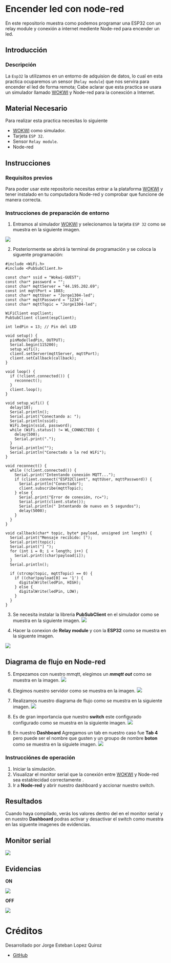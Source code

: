 # Encender led con node-red
En este repositorio muestra como podemos programar una ESP32 con un relay module y conexión a internet mediente Node-red para encender un led.

## Introducción

### Descripción
La ```Esp32``` la utilizamos en un entorno de adquision de datos, lo cual en esta practica ocuparemos un sensor (```Relay module```) que nos servira para encender el led de forma remota; Cabe aclarar que esta practica se usara un simulador llamado [WOKWI](https://https://wokwi.com/)
 y Node-red para la conexción a Internet.

## Material Necesario

Para realizar esta practica necesitas lo siguiente

- [WOKWI](https://https://wokwi.com/) como simulador.
- Tarjeta ```ESP 32```.
- Sensor ```Relay module```.
- Node-red


## Instrucciones

### Requisitos previos

Para poder usar este repositorio necesitas entrar a la plataforma [WOKWI](https://https://wokwi.com/) y tener instalado en tu computadora Node-red y comprobar que funcione de manera correcta.


### Instrucciones de preparación de entorno 

1. Entramos al simulador [WOKWI](https://https://wokwi.com/) y selecionamos la tarjeta ```ESP 32``` como se muestra en la siguiente imagen.

![](https://github.com/jorgelopezquiroz/ESP32_LED_NODE_RED/blob/main/ESP32.png?raw=true)


2. Posteriormente se abrirá la terminal de programación y se coloca la siguente programación:

```
#include <WiFi.h>
#include <PubSubClient.h>

const char* ssid = "Wokwi-GUEST";
const char* password = "";
const char* mqttServer = "44.195.202.69";
const int mqttPort = 1883;
const char* mqttUser = "Jorge1304-led";
const char* mqttPassword = "1234";
const char* mqttTopic = "Jorge1304-led";

WiFiClient espClient;
PubSubClient client(espClient);

int ledPin = 13; // Pin del LED

void setup() {
  pinMode(ledPin, OUTPUT);
  Serial.begin(115200);
  setup_wifi();
  client.setServer(mqttServer, mqttPort);
  client.setCallback(callback);
}

void loop() {
  if (!client.connected()) {
    reconnect();
  }
  client.loop();
}

void setup_wifi() {
  delay(10);
  Serial.println();
  Serial.print("Conectando a: ");
  Serial.println(ssid);
  WiFi.begin(ssid, password);
  while (WiFi.status() != WL_CONNECTED) {
    delay(500);
    Serial.print(".");
  }
  Serial.println("");
  Serial.println("Conectado a la red WiFi");
}

void reconnect() {
  while (!client.connected()) {
    Serial.print("Intentando conexión MQTT...");
    if (client.connect("ESP32Client", mqttUser, mqttPassword)) {
      Serial.println("Conectado");
      client.subscribe(mqttTopic);
    } else {
      Serial.print("Error de conexión, rc=");
      Serial.print(client.state());
      Serial.println(" Intentando de nuevo en 5 segundos");
      delay(5000);
    }
  }
}

void callback(char* topic, byte* payload, unsigned int length) {
  Serial.print("Mensaje recibido: [");
  Serial.print(topic);
  Serial.print("] ");
  for (int i = 0; i < length; i++) {
    Serial.print((char)payload[i]);
  }
  Serial.println();

  if (strcmp(topic, mqttTopic) == 0) {
    if ((char)payload[0] == '1') {
      digitalWrite(ledPin, HIGH);
    } else {
      digitalWrite(ledPin, LOW);
    }
  }
}
```
3. Se necesita instalar la libreria  **PubSubClient** en el simulador como se muestra en la siguiente imagen.
![](https://github.com/jorgelopezquiroz/ESP32_LED_NODE_RED/blob/main/Libreria.png?raw=true)
 
4. Hacer la conexion de **Relay module** y con la **ESP32** como se muestra en la siguente imagen.

![](https://github.com/jorgelopezquiroz/ESP32_LED_NODE_RED/blob/main/Diagrama%20Wokwi.png?raw=true)
## Diagrama de flujo en Node-red
5. Empezamos con nuestro mmqtt, elegimos un ***mmqtt out*** como se muestra en la imagen. 
![](https://github.com/jorgelopezquiroz/ESP32_LED_NODE_RED/blob/main/MMQTT%20OUT.jpeg?raw=true)

6. Elegimos nuestro servidor como se muestra en la imagen. 
![](https://github.com/jorgelopezquiroz/ESP32_LED_NODE_RED/blob/main/Servidor.jpeg?raw=true)

7. Realizamos nuestro diagrama de flujo como se muestra en la siguiente imagen.
![](https://github.com/jorgelopezquiroz/ESP32_LED_NODE_RED/blob/main/DIAGRAMA%20Node-red.jpeg?raw=true)

8. Es de gran importancia que nuestro **switch** este configurado  configurado como se muestra en la siguiente imagen.
![](https://github.com/jorgelopezquiroz/ESP32_LED_NODE_RED/blob/main/Configuracion%20switch.jpeg?raw=true)

9. En nuestro **Dashboard** Agregamos un tab en nuestro caso fue **Tab 4** pero puede ser el nombre que gusten y un groupo de nombre **boton** como se muestra en la siguiete imagen.
![](https://github.com/jorgelopezquiroz/ESP32_LED_NODE_RED/blob/main/Dashboard.jpeg?raw=true)
### Instrucciónes de operación

1. Iniciar la simulación.
2. Visualizar el monitor serial que la conexión entre [WOKWI](https://https://wokwi.com/) y Node-red sea establecidad correctamente .
4. Ir a **Node-red** y abrir nuestro dashboard y accionar nuestro switch.

## Resultados

Cuando haya compilado, verás los valores dentro del  en el  monitor serial y en nuestro **Dashboard** podras activar y desactivar el switch  como muestra en las siguente imagenes de evidencias.

## Monitor serial
![](https://github.com/jorgelopezquiroz/ESP32_LED_NODE_RED/blob/main/resultados%20Wokwi.png?raw=true
)



## Evidencias
**ON**

![](https://github.com/jorgelopezquiroz/ESP32_LED_NODE_RED/blob/main/on.png?raw=true)


**OFF**


![](https://github.com/jorgelopezquiroz/ESP32_LED_NODE_RED/blob/main/off.png?raw=true)



# Créditos

Desarrollado por Jorge Esteban Lopez Quiroz

- [GitHub](https://github.com/jorgelopezquiroz)